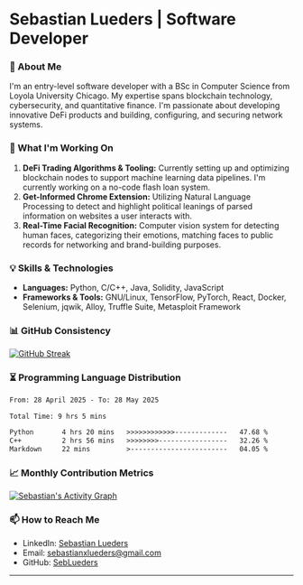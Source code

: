 # Sebastian Lueders | Software Developer

### 🚀 About Me

I'm an entry-level software developer with a BSc in Computer Science from Loyola University Chicago. My expertise spans blockchain technology, cybersecurity, and quantitative finance. I'm passionate about developing innovative DeFi products and building, configuring, and securing network systems.

### 🔭 What I'm Working On

1. **DeFi Trading Algorithms & Tooling:** Currently setting up and optimizing blockchain nodes to support machine learning data pipelines. I'm currently working on a no-code flash loan system.
2. **Get-Informed Chrome Extension:** Utilizing Natural Language Processing to detect and highlight political leanings of parsed information on websites a user interacts with.
3. **Real-Time Facial Recognition:** Computer vision system for detecting human faces, categorizing their emotions, matching faces to public records for networking and brand-building purposes.

### 💡 Skills & Technologies

- **Languages:** Python, C/C++, Java, Solidity, JavaScript
- **Frameworks & Tools:** GNU/Linux, TensorFlow, PyTorch, React, Docker, Selenium, jqwik, Alloy, Truffle Suite, Metasploit Framework

### 📊 GitHub Consistency

[![GitHub Streak](https://github-readme-streak-stats-one-orpin-22.vercel.app?user=sebastianlueders&theme=dark&mode=weekly)](https://github-readme-streak-stats-one-orpin-22.vercel.app/demo/)


### ⏳ Programming Language Distribution

<!--START_SECTION:waka-->

```txt
From: 28 April 2025 - To: 28 May 2025

Total Time: 9 hrs 5 mins

Python       4 hrs 20 mins   >>>>>>>>>>>>-------------   47.68 %
C++          2 hrs 56 mins   >>>>>>>>-----------------   32.26 %
Markdown     22 mins         >------------------------   04.05 %
```

<!--END_SECTION:waka-->


### 📈 Monthly Contribution Metrics

[![Sebastian's Activity Graph](https://github-readme-activity-graph.vercel.app/graph?username=sebastianlueders&bg_color=000000&color=FA8C01&title_color=FA8C01&line=FA8C01&days=30&hide_title=true)](https://github.com/ashutosh00710/github-readme-activity-graph)


### 📫 How to Reach Me

- LinkedIn: [Sebastian Lueders](https://www.linkedin.com/in/sebastian-lueders-6bb054139/)
- Email: [sebastianxlueders@gmail.com](mailto:sebastianxlueders@gmail.com)
- GitHub: [SebLueders](https://github.com/SebLueders)

---

